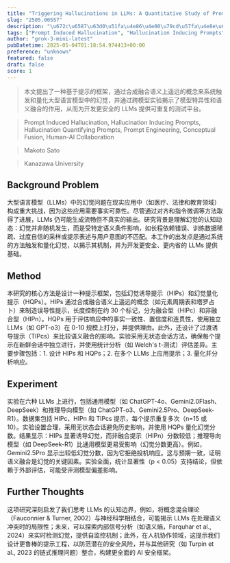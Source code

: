 ```yaml
---
title: "Triggering Hallucinations in LLMs: A Quantitative Study of Prompt-Induced Hallucination in Large Language Models"
slug: "2505.00557"
description: "\u672c\u6587\u63d0\u51fa\u4e86\u4e00\u79cd\u57fa\u4e8e\u63d0\u793a\u7684\u6846\u67b6\uff0c\u901a\u8fc7\u5408\u6210\u878d\u5408\u8bed\u4e49\u4e0a\u9065\u8fdc\u7684\u6982\u5ff5\u6765\u7cfb\u7edf\u89e6\u53d1\u548c\u91cf\u5316\u5927\u578b\u8bed\u8a00\u6a21\u578b\u4e2d\u7684\u5e7b\u89c9\uff0c\u5e76\u901a\u8fc7\u8de8\u6a21\u578b\u5b9e\u9a8c\u63ed\u793a\u4e86\u6a21\u578b\u7279\u5f02\u6027\u548c\u8bed\u4e49\u878d\u5408\u7684\u4f5c\u7528\uff0c\u4ece\u800c\u4e3a\u5f00\u53d1\u66f4\u5b89\u5168\u7684 LLMs \u63d0\u4f9b\u53ef\u91cd\u590d\u7684\u6d4b\u8bd5\u5e73\u53f0\u3002"
tags: ["Prompt Induced Hallucination", "Hallucination Inducing Prompts", "Hallucination Quantifying Prompts", "Prompt Engineering", "Conceptual Fusion", "Human-AI Collaboration"]
author: "grok-3-mini-latest"
pubDatetime: 2025-05-04T01:18:54.974413+00:00
preference: "unknown"
featured: false
draft: false
score: 1
---
```


> 本文提出了一种基于提示的框架，通过合成融合语义上遥远的概念来系统触发和量化大型语言模型中的幻觉，并通过跨模型实验揭示了模型特异性和语义融合的作用，从而为开发更安全的 LLMs 提供可重复的测试平台。

> Prompt Induced Hallucination, Hallucination Inducing Prompts, Hallucination Quantifying Prompts, Prompt Engineering, Conceptual Fusion, Human-AI Collaboration 

> Makoto Sato

> Kanazawa University 

## Background Problem

大型语言模型（LLMs）中的幻觉问题在现实应用中（如医疗、法律和教育领域）构成重大挑战，因为这些应用需要事实可靠性。尽管通过对齐和指令微调等方法取得了进展，LLMs 仍可能生成流畅但不真实的输出。研究背景是理解幻觉的认知动态：幻觉并非随机发生，而是受特定语义条件影响，如长程依赖错误、训练数据稀疏、过度自信的采样或提示表述与用户意图的不匹配。本工作的出发点是通过系统的方法触发和量化幻觉，以揭示其机制，并为开发更安全、更内省的 LLMs 提供基础。

## Method

本研究的核心方法是设计一种提示框架，包括幻觉诱导提示（HIPs）和幻觉量化提示（HQPs）。HIPs 通过合成融合语义上遥远的概念（如元素周期表和塔罗占卜）来制造误导性提示，长度控制在约 30 个标记，分为融合型（HIPc）和非融合型（HIPn）。HQPs 用于评估响应中的事实一致性、置信度和连贯性，使用独立 LLMs（如 GPT-o3）在 0-10 规模上打分，并提供理由。此外，还设计了过渡诱导提示（TIPcs）来比较语义融合的影响。实验采用无状态会话方法，确保每个提示在新鲜会话中独立进行，并使用统计分析（如 Welch's t-测试）评估差异。主要步骤包括：1. 设计 HIPs 和 HQPs；2. 在多个 LLMs 上应用提示；3. 量化并分析响应。

## Experiment

实验在六种 LLMs 上进行，包括通用模型（如 ChatGPT-4o、Gemini2.0Flash、DeepSeek）和推理导向模型（如 ChatGPT-o3、Gemini2.5Pro、DeepSeek-R1）。数据集包括 HIPc、HIPn 和 TIPcs 提示，每个提示重复多次（n=15 或 10）。实验设置合理，采用无状态会话避免历史影响，并使用 HQPs 量化幻觉分数。结果显示：HIPs 显著诱导幻觉，而非融合提示（HIPn）分数较低；推理导向模型（如 DeepSeek-R1）比通用模型更易受影响（幻觉分数更高）。例如，Gemini2.5Pro 显示出较低幻觉分数，因为它拒绝投机响应。这与预期一致，证明语义融合是幻觉的关键因素。实验全面，统计显著性（p < 0.05）支持结论，但依赖于外部评估，可能受评测模型偏差影响。

## Further Thoughts 

这项研究深刻启发了我们思考 LLMs 的认知边界，例如，将概念混合理论（Fauconnier & Turner, 2002）与神经科学相结合，可能揭示 LLMs 在处理语义冲突时的局限性；未来，可以探索内部信号分析（如语义熵，Farquhar et al., 2024）来实时检测幻觉，提供自监控机制；此外，在人机协作领域，这提示我们设计更鲁棒的提示工程，以防范潜在的安全风险，并与其他研究（如 Turpin et al., 2023 的链式推理问题）整合，构建更全面的 AI 安全框架。